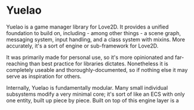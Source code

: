 # Yuelao

Yuelao is a game manager library for Love2D. It provides a unified foundation to build on, including - among other things - a scene graph, messaging system, input handling, and a class system with mixins. More accurately, it's a sort of engine or sub-framework for Love2D.

It was primarily made for personal use, so it's more opinionated and far-reaching than best practice for libraries dictates. Nonetheless it is completely useable and thoroughly-documented, so if nothing else it may serve as inspiration for others.

Internally, Yuelao is fundamentally modular. Many small individual subsystems modify a very minimal core; it's sort of like an ECS with only one entity, built up piece by piece. Built on top of this engine layer is a